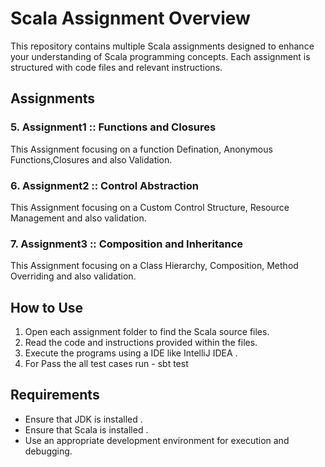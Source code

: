 # Scala Assignment Overview

This repository contains multiple Scala assignments designed to enhance your understanding of Scala programming concepts. Each assignment is structured with code files and relevant instructions.

## Assignments

### 5. Assignment1 :: Functions and Closures 
This Assignment focusing on a function Defination, Anonymous Functions,Closures and also Validation.

### 6. Assignment2 :: Control Abstraction
This Assignment focusing on a Custom Control Structure, Resource Management and also validation.

### 7. Assignment3 :: Composition and Inheritance
This Assignment focusing on a Class Hierarchy, Composition, Method Overriding and also validation.

## How to Use
1. Open each assignment folder to find the Scala source files.
2. Read the code and instructions provided within the files.
3. Execute the programs using a IDE like IntelliJ IDEA .
4. For Pass the all test cases run - sbt test 


## Requirements
- Ensure that JDK is installed .
- Ensure that Scala is installed .
- Use an appropriate development environment for execution and debugging.


